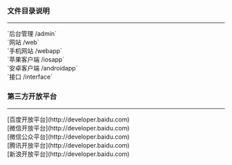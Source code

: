### 文件目录说明
<hr/>
`后台管理			/admin`<br/>
`网站					/web`<br/>
`手机网站    	/webapp`<br/>
`苹果客户端  	/iosapp`<br/>
`安卓客户端  	/androidapp`<br/>
`接口        	/interface`<br/>

### 第三方开放平台
<hr/>
[百度开放平台](http://developer.baidu.com)<br/>
[微信开放平台](http://developer.baidu.com)<br/>
[微信公众平台](http://developer.baidu.com)<br/>
[腾讯开放平台](http://developer.baidu.com)<br/>
[新浪开放平台](http://developer.baidu.com)<br/>